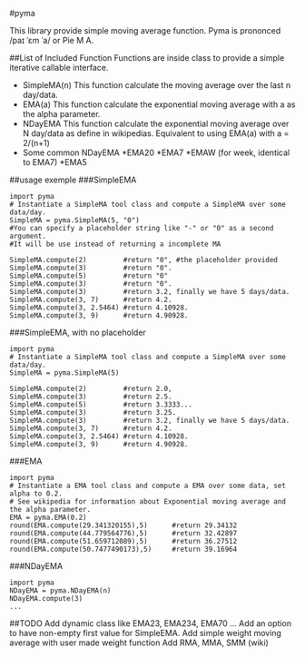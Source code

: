 #pyma

This library provide simple moving average function. Pyma is prononced /paɪ ˈɛm ˈa/ or Pie M A.

##List of Included Function
Functions are inside class to provide a simple iterative callable interface.

* SimpleMA(n) 	This function calculate the moving average over the last n day/data.
* EMA(a)		This function calculate the exponential moving average with a as the alpha parameter.
* NDayEMA		This function calculate the exponential moving average over N day/data as define in wikipedias. Equivalent to using EMA(a) with a = 2/(n+1)
* Some common NDayEMA 
    *EMA20
    *EMA7
    *EMAW (for week, identical to EMA7)
    *EMA5

##usage exemple
###SimpleEMA

	import pyma
	# Instantiate a SimpleMA tool class and compute a SimpleMA over some data/day.
	SimpleMA = pyma.SimpleMA(5, "0") 
	#You can specify a placeholder string like "-" or "0" as a second argument. 
	#It will be use instead of returning a incomplete MA

	SimpleMA.compute(2) 		#return "0", #the placeholder provided
	SimpleMA.compute(3) 		#return "0".
	SimpleMA.compute(5) 		#return "0"
	SimpleMA.compute(3) 		#return "0".
	SimpleMA.compute(3) 		#return 3.2, finally we have 5 days/data.
	SimpleMA.compute(3, 7) 		#return 4.2.
	SimpleMA.compute(3, 2.5464) #return 4.10928.
	SimpleMA.compute(3, 9) 		#return 4.90928.

###SimpleEMA, with no placeholder
	
	import pyma
	# Instantiate a SimpleMA tool class and compute a SimpleMA over some data/day.
	SimpleMA = pyma.SimpleMA(5) 

	SimpleMA.compute(2) 		#return 2.0,
	SimpleMA.compute(3) 		#return 2.5.
	SimpleMA.compute(5) 		#return 3.3333...
	SimpleMA.compute(3) 		#return 3.25.
	SimpleMA.compute(3) 		#return 3.2, finally we have 5 days/data.
	SimpleMA.compute(3, 7) 		#return 4.2.
	SimpleMA.compute(3, 2.5464) #return 4.10928.
	SimpleMA.compute(3, 9) 		#return 4.90928.

###EMA

	import pyma
	# Instantiate a EMA tool class and compute a EMA over some data, set alpha to 0.2.
	# See wikipedia for information about Exponential moving average and the alpha parameter.
	EMA = pyma.EMA(0.2)
	round(EMA.compute(29.341320155),5) 		#return 29.34132
	round(EMA.compute(44.779564776),5)		#return 32.42897
	round(EMA.compute(51.659712089),5)		#return 36.27512
	round(EMA.compute(50.7477490173),5)		#return 39.16964

###NDayEMA

	import pyma
	NDayEMA = pyma.NDayEMA(n)
	NDayEMA.compute(3)
	...

##TODO
Add dynamic class like EMA23, EMA234, EMA70 ...
Add an option to have non-empty first value for SimpleEMA.
Add simple weight moving average with user made weight function
Add RMA, MMA, SMM (wiki)